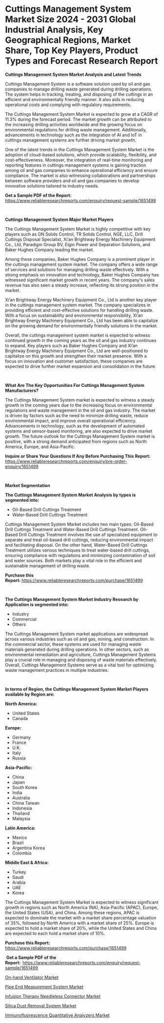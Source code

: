 <p><h1>Cuttings Management System Market Size 2024 - 2031 Global Industrial Analysis, Key Geographical Regions, Market Share, Top Key Players, Product Types and Forecast Research Report</h1></p><p><strong>Cuttings Management System Market Analysis and Latest Trends</strong></p>
<p><p>Cuttings Management System is a software solution used by oil and gas companies to manage drilling waste generated during drilling operations. The system helps in tracking, treating, and disposing of the cuttings in an efficient and environmentally friendly manner. It also aids in reducing operational costs and complying with regulatory requirements.</p><p>The Cuttings Management System Market is expected to grow at a CAGR of 11.3% during the forecast period. The market growth can be attributed to the increasing drilling activities worldwide and the growing focus on environmental regulations for drilling waste management. Additionally, advancements in technology such as the integration of AI and IoT in cuttings management systems are further driving market growth.</p><p>One of the latest trends in the Cuttings Management System Market is the adoption of cloud-based solutions, which provide scalability, flexibility, and cost-effectiveness. Moreover, the integration of real-time monitoring and reporting features in cuttings management systems is gaining traction among oil and gas companies to enhance operational efficiency and ensure compliance. The market is also witnessing collaborations and partnerships between software providers and oil and gas companies to develop innovative solutions tailored to industry needs.</p></p>
<p><strong>Get a Sample PDF of the Report:&nbsp;</strong> <a href="https://www.reliableresearchreports.com/enquiry/request-sample/1651499">https://www.reliableresearchreports.com/enquiry/request-sample/1651499</a></p>
<p>&nbsp;</p>
<p><strong>Cuttings Management System Major Market Players</strong></p>
<p><p>The Cuttings Management System Market is highly competitive with key players such as GN Solids Control, TR Solids Control, NGE, LLC, Drill Cuttings Disposal Specialist, Xi’an Brightway Energy Machinery Equipment Co., Ltd, Paradigm Group BV, Elgin Power and Separation Solutions, and Baker Hughes Company leading the market.</p><p>Among these companies, Baker Hughes Company is a prominent player in the cuttings management system market. The company offers a wide range of services and solutions for managing drilling waste effectively. With a strong emphasis on innovation and technology, Baker Hughes Company has witnessed significant market growth in recent years. The company's sales revenue has also seen a steady increase, reflecting its strong position in the market.</p><p>Xi’an Brightway Energy Machinery Equipment Co., Ltd is another key player in the cuttings management system market. The company specializes in providing efficient and cost-effective solutions for handling drilling waste. With a focus on sustainability and environmental responsibility, Xi’an Brightway Energy Machinery Equipment Co., Ltd has been able to capitalize on the growing demand for environmentally friendly solutions in the market.</p><p>Overall, the cuttings management system market is expected to witness continued growth in the coming years as the oil and gas industry continues to expand. Key players such as Baker Hughes Company and Xi’an Brightway Energy Machinery Equipment Co., Ltd are well-positioned to capitalize on this growth and strengthen their market presence. With a focus on innovation and customer satisfaction, these companies are expected to drive further market expansion and consolidation in the future.</p></p>
<p>&nbsp;</p>
<p><strong>What Are The Key Opportunities For Cuttings Management System Manufacturers?</strong></p>
<p><p>The Cuttings Management System market is expected to witness a steady growth in the coming years due to the increasing focus on environmental regulations and waste management in the oil and gas industry. The market is driven by factors such as the need to minimize drilling waste, reduce environmental impact, and improve overall operational efficiency. Advancements in technology, such as the development of automated systems and sensor-based monitoring, are also expected to drive market growth. The future outlook for the Cuttings Management System market is positive, with a strong demand anticipated from regions such as North America, Europe, and Asia-Pacific.</p></p>
<p><strong>Inquire or Share Your Questions If Any Before Purchasing This Report:</strong> <a href="https://www.reliableresearchreports.com/enquiry/pre-order-enquiry/1651499">https://www.reliableresearchreports.com/enquiry/pre-order-enquiry/1651499</a></p>
<p>&nbsp;</p>
<p><strong>Market Segmentation</strong></p>
<p><strong>The Cuttings Management System Market Analysis by types is segmented into:</strong></p>
<p><ul><li>Oil-Based Drill Cuttings Treatment</li><li>Water-Based Drill Cuttings Treatment</li></ul></p>
<p><p>Cuttings Management System Market includes two main types: Oil-Based Drill Cuttings Treatment and Water-Based Drill Cuttings Treatment. Oil-Based Drill Cuttings Treatment involves the use of specialized equipment to separate and treat oil-based drill cuttings, reducing environmental impact and facilitating disposal. On the other hand, Water-Based Drill Cuttings Treatment utilizes various techniques to treat water-based drill cuttings, ensuring compliance with regulations and minimizing contamination of soil and water sources. Both markets play a vital role in the efficient and sustainable management of drilling waste.</p></p>
<p><strong>Purchase this Report:&nbsp;</strong><a href="https://www.reliableresearchreports.com/purchase/1651499">https://www.reliableresearchreports.com/purchase/1651499</a></p>
<p>&nbsp;</p>
<p><strong>The Cuttings Management System Market Industry Research by Application is segmented into:</strong></p>
<p><ul><li>Industry</li><li>Commercial</li><li>Others</li></ul></p>
<p><p>The Cuttings Management System market applications are widespread across various industries such as oil and gas, mining, and construction. In the commercial sector, these systems are used for managing waste materials generated during drilling operations. In other sectors, such as environmental remediation and agriculture, Cuttings Management Systems play a crucial role in managing and disposing of waste materials effectively. Overall, Cuttings Management Systems serve as a vital tool for optimizing waste management practices in multiple industries.</p></p>
<p>&nbsp;</p>
<p><strong>In terms of Region, the Cuttings Management System Market Players available by Region are:</strong></p>
<p>
    <p> <strong> North America: </strong>
        <ul>
            <li>United States</li>
            <li>Canada</li>
        </ul>
        </p> 
    <p> <strong> Europe: </strong>
        <ul>
            <li>Germany</li>
            <li>France</li>
            <li>U.K.</li>
            <li>Italy</li>
            <li>Russia</li>
        </ul>
        </p> 
    <p> <strong> Asia-Pacific: </strong>
        <ul>
            <li>China</li>
            <li>Japan</li>
            <li>South Korea</li>
            <li>India</li>
            <li>Australia</li>
            <li>China Taiwan</li>
            <li>Indonesia</li>
            <li>Thailand</li>
            <li>Malaysia</li>
        </ul>
        </p> 
    <p> <strong> Latin America: </strong>
        <ul>
            <li>Mexico</li>
            <li>Brazil</li>
            <li>Argentina Korea</li>
            <li>Colombia</li>
        </ul>
        </p> 
    <p> <strong> Middle East & Africa: </strong>
        <ul>
            <li>Turkey</li>
            <li>Saudi</li>
            <li>Arabia</li>
            <li>UAE</li>
            <li>Korea</li>
        </ul>
    </p>
    </p>
<p><p>The Cuttings Management System Market is expected to witness significant growth in regions such as North America (NA), Asia-Pacific (APAC), Europe, the United States (USA), and China. Among these regions, APAC is expected to dominate the market with a market share percentage valuation of 35%, followed by North America with a market share of 25%. Europe is expected to hold a market share of 20%, while the United States and China are expected to each hold a market share of 10%.</p></p>
<p><strong>Purchase this Report: </strong><a href="https://www.reliableresearchreports.com/purchase/1651499">https://www.reliableresearchreports.com/purchase/1651499</a></p>
<p>&nbsp;<strong>Get a Sample PDF of the Report:&nbsp;&nbsp;</strong><a href="https://www.reliableresearchreports.com/enquiry/request-sample/1651499">https://www.reliableresearchreports.com/enquiry/request-sample/1651499</a></p>
<p><strong></strong></p>
<p><p><a href="https://medium.com/@catherinemartinez15/on-hand-ventilator-market-size-and-market-trends-complete-industry-overview-2024-to-2031-67a3279f16cf">On-hand Ventilator Market</a></p><p><a href="https://github.com/suaretopek9/Market-Research-Report-List-1/blob/main/pipe-end-measurement-system-market.md">Pipe End Measurement System Market</a></p><p><a href="https://medium.com/@catherinemartinez15/infusion-therapy-needleless-connector-market-size-reveals-the-best-marketing-channels-in-global-14fc725c1940">Infusion Therapy Needleless Connector Market</a></p><p><a href="https://github.com/moyahfrancoestellec51j635wcx/Market-Research-Report-List-1/blob/main/silica-dust-removal-system-market.md">Silica Dust Removal System Market</a></p><p><a href="https://medium.com/@loririce03/immunofluorescence-quantitative-analyzers-market-insight-market-trends-growth-forecasted-from-71b99e9699ef">Immunofluorescence Quantitative Analyzers Market</a></p></p>